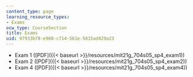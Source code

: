 ```yaml
---
content_type: page
learning_resource_types:
- Exams
ocw_type: CourseSection
title: Exams
uid: 97933b78-e988-c714-561e-5815ad429a23
---
```


*   Exam 1 ([PDF]({{< baseurl >}}/resources/mit21g_704s05_sp4_exam1))
*   Exam 2 ([PDF]({{< baseurl >}}/resources/mit21g_704s05_sp4_exam2))
*   Exam 4 ([PDF]({{< baseurl >}}/resources/mit21g_704s05_sp4_exam4))